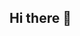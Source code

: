 ## Hi there 👋

<!--
My name is Elijah Joaquim. I am a computer science Major who plans to help code video games.
I know some C++ and am currently learning some java.
The game I play most often is Overwatch. I'm a ball main. If you play overwatch you know what that means.
-->
